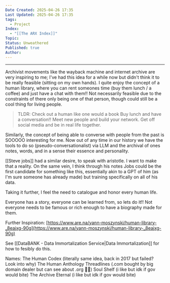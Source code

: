 ```yaml
---
Date Created: 2025-04-26 17:35
Last Updated: 2025-04-26 17:35
tags:
  - Project
Index:
  - "[[The ARX Index]]"
Topic: 
Status: Unweathered
Published: true
Author:
---
```

---


Archivist movements like the wayback machine and internet archive are very inspiring to me; I've had this idea for a while now but didn't think it to be really feasible (sitting on my own hands). I quite enjoy the concept of a human library, where you can rent someones time (buy them lunch / a coffee) and just have a chat with them!! Not necessarily feasible due to the constraints of there only being one of that person, though could still be a cool thing for living people.

>TLDR: Check out a human like one would a book
	Buy lunch and have a conversation!!
	Meet new people and build your network.
	Get off social media and be in real life together.

Similarly, the concept of being able to converse with people from the past is SOOOOO interesting for me. Now out of any time in our history we have the tools to do so (pseudo-conversationalist) via LLM and the archival of ones notes, words, and in a sense their essence and personality.

[[Steve jobs]] had a similar desire, to speak with aristotle. I want to make that a reality. On the same vein, I think through his notes Jobs could be the first candidate for something like this, essentially akin to a GPT of him (as I'm sure someone has already made) but training specifically on all of his data.

Taking it further, I feel the need to catalogue and honor every human life.

Everyone has a story, everyone can be learned from, so lets do it!! Not everyone needs to be famous or rich enough to have a biography made for them.

Further Inspiration: [https://www.are.na/yann-moszynski/human-library-_8eajxg-90g](https://www.are.na/yann-moszynski/human-library-_8eajxg-90g)

See [[DataBANK - Data Immortalization Service|Data Immortalization]] for how to fesibly do this.

Names:
	The Human Codex (literally same idea, back in 2017 but failed? Look into why)
	The Human Anthology
	Threadlines (.com bought by big domain dealer but can see about .org 🤷‍♂️)
	Soul Shelf (i like but idk if gov would bite)
	The Archive Eternal (i like but idk if gov would bite)

